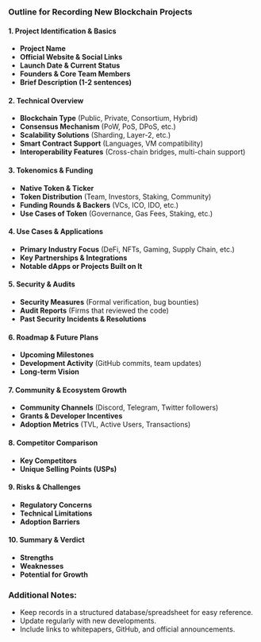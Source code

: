 ### **Outline for Recording New Blockchain Projects**

#### **1. Project Identification & Basics**
- **Project Name**
- **Official Website & Social Links**
- **Launch Date & Current Status**
- **Founders & Core Team Members**
- **Brief Description (1-2 sentences)**

#### **2. Technical Overview**
- **Blockchain Type** (Public, Private, Consortium, Hybrid)
- **Consensus Mechanism** (PoW, PoS, DPoS, etc.)
- **Scalability Solutions** (Sharding, Layer-2, etc.)
- **Smart Contract Support** (Languages, VM compatibility)
- **Interoperability Features** (Cross-chain bridges, multi-chain support)

#### **3. Tokenomics & Funding**
- **Native Token & Ticker**
- **Token Distribution** (Team, Investors, Staking, Community)
- **Funding Rounds & Backers** (VCs, ICO, IDO, etc.)
- **Use Cases of Token** (Governance, Gas Fees, Staking, etc.)

#### **4. Use Cases & Applications**
- **Primary Industry Focus** (DeFi, NFTs, Gaming, Supply Chain, etc.)
- **Key Partnerships & Integrations**
- **Notable dApps or Projects Built on It**

#### **5. Security & Audits**
- **Security Measures** (Formal verification, bug bounties)
- **Audit Reports** (Firms that reviewed the code)
- **Past Security Incidents & Resolutions**

#### **6. Roadmap & Future Plans**
- **Upcoming Milestones**
- **Development Activity** (GitHub commits, team updates)
- **Long-term Vision**

#### **7. Community & Ecosystem Growth**
- **Community Channels** (Discord, Telegram, Twitter followers)
- **Grants & Developer Incentives**
- **Adoption Metrics** (TVL, Active Users, Transactions)

#### **8. Competitor Comparison**
- **Key Competitors**
- **Unique Selling Points (USPs)**

#### **9. Risks & Challenges**
- **Regulatory Concerns**
- **Technical Limitations**
- **Adoption Barriers**

#### **10. Summary & Verdict**
- **Strengths**
- **Weaknesses**
- **Potential for Growth**

### **Additional Notes:**
- Keep records in a structured database/spreadsheet for easy reference.
- Update regularly with new developments.
- Include links to whitepapers, GitHub, and official announcements.
